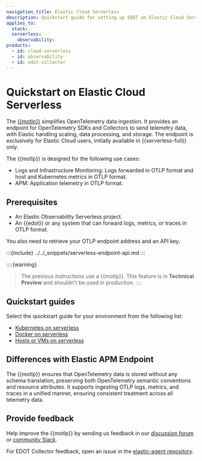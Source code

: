 ```yaml
---
navigation_title: Elastic Cloud Serverless
description: Quickstart guide for setting up EDOT on Elastic Cloud Serverless.
applies_to:
  stack:
  serverless:
    observability:
products:
  - id: cloud-serverless
  - id: observability
  - id: edot-collector
---
```


# Quickstart on Elastic Cloud Serverless

The [{{motlp}}](../../motlp.md) simplifies OpenTelemetry data ingestion. It provides an endpoint for OpenTelemetry SDKs and Collectors to send telemetry data, with Elastic handling scaling, data processing, and storage. The endpoint is exclusively for Elastic Cloud users, initially available in {{serverless-full}} only.

The {{motlp}} is designed for the following use cases:

* Logs and Infrastructure Monitoring: Logs forwarded in OTLP format and host and Kubernetes metrics in OTLP format.
* APM: Application telemetry in OTLP format.

## Prerequisites

* An Elastic Observability Serverless project.
* An {{edot}} or any system that can forward logs, metrics, or traces in OTLP format.

You also need to retrieve your OTLP endpoint address and an API key.

:::{include} ../../_snippets/serverless-endpoint-api.md
:::

::::{warning}
> The previous instructions use a {{motlp}}. This feature is in **Technical Preview** and shouldn't be used in production.
::::

## Quickstart guides

Select the quickstart guide for your environment from the following list:

- [Kubernetes on serverless](k8s.md)
- [Docker on serverless](docker.md)
- [Hosts or VMs on serverless](hosts_vms.md)

## Differences with Elastic APM Endpoint

The {{motlp}} ensures that OpenTelemetry data is stored without any schema translation, preserving both OpenTelemetry semantic conventions and resource attributes. It supports ingesting OTLP logs, metrics, and traces in a unified manner, ensuring consistent treatment across all telemetry data.

## Provide feedback

Help improve the {{motlp}} by sending us feedback in our [discussion forum](https://discuss.elastic.co/c/apm) or [community Slack](https://elasticstack.slack.com/signup).

For EDOT Collector feedback, open an issue in the [elastic-agent repository](https://github.com/elastic/elastic-agent/issues).
